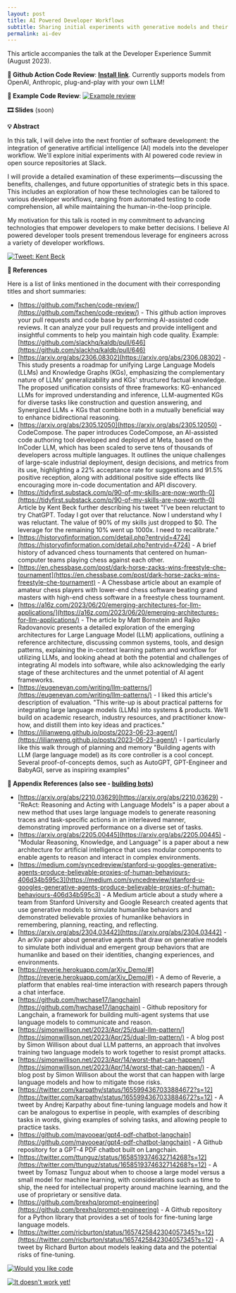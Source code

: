 ```yaml
---
layout: post
title: AI Powered Developer Workflows
subtitle: Sharing initial experiments with generative models and their challenges in developer workflows
permalink: ai-dev
---
```


This article accompanies the talk at the Developer Experience Summit (August 2023).

**🤖 Github Action Code Review**: [**Install link**](https://github.com/marketplace/actions/code-review-github-action). Currently supports models from OpenAI, Anthropic, plug-and-play with your own LLM!

**💬 Example Code Review**: [![Example review][kaldb-review]](/img-posts/ai-code-review-kaldb-review.png)

**🎞️ Slides** (soon)

[kaldb-review]: /img-posts/ai-code-review-kaldb-review.png
[kent-beck]: /img-posts/ai-code-review-kent-beck.png
[review-oracle]: /img-posts/ai-code-review-oracle.png
[oracle-yet]: /img-posts/ai-code-review-oracle-yet.png

**💡 Abstract**

In this talk, I will delve into the next frontier of software development: the integration of generative artificial intelligence (AI) models into the developer workflow. We'll explore initial experiments with AI powered code review in open source repositories at Slack.

I will provide a detailed examination of these experiments—discussing the benefits, challenges, and future opportunities of strategic bets in this space. This includes an exploration of how these technologies can be tailored to various developer workflows, ranging from automated testing to code comprehension, all while maintaining the human-in-the-loop principle.

My motivation for this talk is rooted in my commitment to advancing technologies that empower developers to make better decisions. I believe AI powered developer tools present tremendous leverage for engineers across a variety of developer workflows.

[![Tweet: Kent Beck][kent-beck]](/img-posts/ai-code-review-kent-beck.png)

**🔗 References**

Here is a list of links mentioned in the document with their corresponding titles and short summaries:

- [https://github.com/fxchen/code-review/](https://github.com/fxchen/code-review/) - This github action improves your pull requests and code base by performing AI-assisted code reviews. It can analyze your pull requests and provide intelligent and insightful comments to help you maintain high code quality. Example: [https://github.com/slackhq/kaldb/pull/646](https://github.com/slackhq/kaldb/pull/646)
- [https://arxiv.org/abs/2306.08302](https://arxiv.org/abs/2306.08302) - This study presents a roadmap for unifying Large Language Models (LLMs) and Knowledge Graphs (KGs), emphasizing the complementary nature of LLMs' generalizability and KGs' structured factual knowledge. The proposed unification consists of three frameworks: KG-enhanced LLMs for improved understanding and inference, LLM-augmented KGs for diverse tasks like construction and question answering, and Synergized LLMs + KGs that combine both in a mutually beneficial way to enhance bidirectional reasoning.
- [https://arxiv.org/abs/2305.12050](https://arxiv.org/abs/2305.12050) - CodeCompose. The paper introduces CodeCompose, an AI-assisted code authoring tool developed and deployed at Meta, based on the InCoder LLM, which has been scaled to serve tens of thousands of developers across multiple languages. It outlines the unique challenges of large-scale industrial deployment, design decisions, and metrics from its use, highlighting a 22% acceptance rate for suggestions and 91.5% positive reception, along with additional positive side effects like encouraging more in-code documentation and API discovery.
- [https://tidyfirst.substack.com/p/90-of-my-skills-are-now-worth-0](https://tidyfirst.substack.com/p/90-of-my-skills-are-now-worth-0) Article by Kent Beck further describing his tweet "I’ve been reluctant to try ChatGPT. Today I got over that reluctance. Now I understand why I was reluctant. The value of 90% of my skills just dropped to $0. The leverage for the remaining 10% went up 1000x. I need to recalibrate."
- [https://historyofinformation.com/detail.php?entryid=4724](https://historyofinformation.com/detail.php?entryid=4724) - A brief history of advanced chess tournaments that centered on human-computer teams playing chess against each other.
- [https://en.chessbase.com/post/dark-horse-zacks-wins-freestyle-che-tournament](https://en.chessbase.com/post/dark-horse-zacks-wins-freestyle-che-tournament) - A Chessbase article about an example of amateur chess players with lower-end chess software beating grand masters with high-end chess software in a freestyle chess tournament.
- [https://a16z.com/2023/06/20/emerging-architectures-for-llm-applications/](https://a16z.com/2023/06/20/emerging-architectures-for-llm-applications/) - The article by Matt Bornstein and Rajko Radovanovic presents a detailed exploration of the emerging architectures for Large Language Model (LLM) applications, outlining a reference architecture, discussing common systems, tools, and design patterns, explaining the in-context learning pattern and workflow for utilizing LLMs, and looking ahead at both the potential and challenges of integrating AI models into software, while also acknowledging the early stage of these architectures and the unmet potential of AI agent frameworks.
- [https://eugeneyan.com/writing/llm-patterns/](https://eugeneyan.com/writing/llm-patterns/) - I liked this article's description of evaluation. "This write-up is about practical patterns for integrating large language models (LLMs) into systems & products. We’ll build on academic research, industry resources, and practitioner know-how, and distill them into key ideas and practices."
- [https://lilianweng.github.io/posts/2023-06-23-agent/](https://lilianweng.github.io/posts/2023-06-23-agent/) - I particularly like this walk through of planning and memory "Building agents with LLM (large language model) as its core controller is a cool concept. Several proof-of-concepts demos, such as AutoGPT, GPT-Engineer and BabyAGI, serve as inspiring examples"


**🔗 Appendix References (also see - [building bots](https://frankc.net/ai-entered-chat))**

- [https://arxiv.org/abs/2210.03629](https://arxiv.org/abs/2210.03629) - "ReAct: Reasoning and Acting with Language Models" is a paper about a new method that uses large language models to generate reasoning traces and task-specific actions in an interleaved manner, demonstrating improved performance on a diverse set of tasks.
- [https://arxiv.org/abs/2205.00445](https://arxiv.org/abs/2205.00445) - "Modular Reasoning, Knowledge, and Language" is a paper about a new architecture for artificial intelligence that uses modular components to enable agents to reason and interact in complex environments.
- [https://medium.com/syncedreview/stanford-u-googles-generative-agents-produce-believable-proxies-of-human-behaviours-406d34b595c3](https://medium.com/syncedreview/stanford-u-googles-generative-agents-produce-believable-proxies-of-human-behaviours-406d34b595c3) - A Medium article about a study where a team from Stanford University and Google Research created agents that use generative models to simulate humanlike behaviors and demonstrated believable proxies of humanlike behaviors in remembering, planning, reacting, and reflecting.
- [https://arxiv.org/abs/2304.03442](https://arxiv.org/abs/2304.03442) - An arXiv paper about generative agents that draw on generative models to simulate both individual and emergent group behaviors that are humanlike and based on their identities, changing experiences, and environments.
- [https://reverie.herokuapp.com/arXiv_Demo/#](https://reverie.herokuapp.com/arXiv_Demo/#) - A demo of Reverie, a platform that enables real-time interaction with research papers through a chat interface.
- [https://github.com/hwchase17/langchain](https://github.com/hwchase17/langchain) - Github repository for Langchain, a framework for building multi-agent systems that use language models to communicate and reason.
- [https://simonwillison.net/2023/Apr/25/dual-llm-pattern/](https://simonwillison.net/2023/Apr/25/dual-llm-pattern/) - A blog post by Simon Willison about dual LLM patterns, an approach that involves training two language models to work together to resist prompt attacks.
- [https://simonwillison.net/2023/Apr/14/worst-that-can-happen/](https://simonwillison.net/2023/Apr/14/worst-that-can-happen/) - A blog post by Simon Willison about the worst that can happen with large language models and how to mitigate those risks.
- [https://twitter.com/karpathy/status/1655994367033884672?s=12](https://twitter.com/karpathy/status/1655994367033884672?s=12) - A tweet by Andrej Karpathy about fine-tuning language models and how it can be analogous to expertise in people, with examples of describing tasks in words, giving examples of solving tasks, and allowing people to practice tasks.
- [https://github.com/mayooear/gpt4-pdf-chatbot-langchain](https://github.com/mayooear/gpt4-pdf-chatbot-langchain) - A Github repository for a GPT-4 PDF chatbot built on Langchain.
- [https://twitter.com/ttunguz/status/1658519374632714268?s=12](https://twitter.com/ttunguz/status/1658519374632714268?s=12) - A tweet by Tomasz Tunguz about when to choose a large model versus a small model for machine learning, with considerations such as time to ship, the need for intellectual property around machine learning, and the use of proprietary or sensitive data.
- [https://github.com/brexhq/prompt-engineering](https://github.com/brexhq/prompt-engineering) - A Github repository for a Python library that provides a set of tools for fine-tuning large language models.
- [https://twitter.com/ricburton/status/1657425842304057345?s=12](https://twitter.com/ricburton/status/1657425842304057345?s=12) - A tweet by Richard Burton about models leaking data and the potential risks of fine-tuning.

[![Would you like code][review-oracle]](/img-posts/ai-entered-chat-intro.png)

[![It doesn't work yet!][oracle-yet]](/img-posts/ai-code-review-oracle-yet.png)
